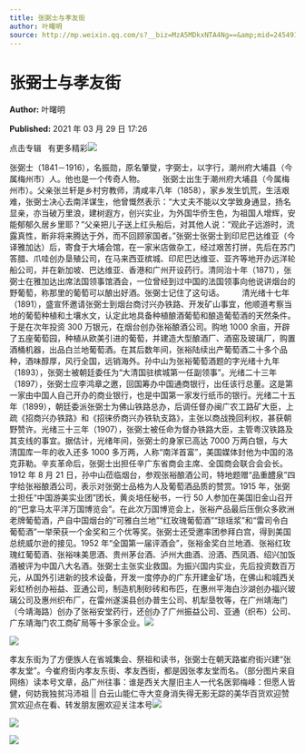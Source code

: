 ```yaml
---
title: 张弼士与孝友街
author: 叶曙明
source: http://mp.weixin.qq.com/s?__biz=MzA5MDkxNTA4Ng==&amp;mid=2454910874&amp;idx=1&amp;sn=43b2e0fa935c4f220dd0b910284c754f&amp;chksm=87a23ffbb0d5b6eda5fb1f6e580da5e085230f8892d7412d1df6a113e1947725c14d815e087f&poc_token=HJ_Do2ejHyO-wNZGG8Q1S8FdPgy1YBBEob-nUEme
---
```


# 张弼士与孝友街

**Author:** 叶曙明

**Published:** 2021 年 03 月 29 日 17:26

点击专辑   有更多精彩![](https://mmbiz.qpic.cn/mmbiz_gif/Ljib4So7yuWiaYyUy2LD2xphKdkhBEVEIibgxiaqSrr4RxfPLSQZQpD4zeuMj7jN7jyM8pJYtRW6aFCGaaQenhZ3Gw/640?wx_fmt=gif)

张弼士（1841－1916），名振勋，原名肇燮，字弼士，以字行，潮州府大埔县（今属梅州市）人。他也是一个传奇人物。        张弼士出生于潮州府大埔县（今属梅州市）。父亲张兰轩是乡村穷教师，清咸丰八年（1858），家乡发生饥荒，生活艰难，张弼士决心去南洋谋生，他曾慨然表示：“大丈夫不能以文学致身通显，扬名显亲，亦当破万里浪，建树遐方，创兴实业，为外国华侨生色，为祖国人增辉，安能郁郁久居乡里耶？”父亲把儿子送上红头船后，对其他人说：“观此子远游时，流露真性，断非将来腾达于外，而不回顾家国者。”张弼士张弼士到印尼巴达维亚（今译雅加达）后，寄食于大埔会馆，在一家米店做杂工，经过艰苦打拼，先后在苏门答腊、爪哇创办垦殖公司，在马来西亚槟城、印尼巴达维亚、亚齐等地开办远洋轮船公司，并在新加坡、巴达维亚、香港和广州开设药行。清同治十年（1871），张弼士在雅加达出席法国领事馆酒会，一位曾经到过中国的法国领事向他说讲烟台的野葡萄，称那里的葡萄可以酿出好酒。张弼士记住了这句话。        清光绪十七年（1891），盛宣怀邀请张弼士到烟台商讨兴办铁路、开发矿山事宜，他顺道考察当地的葡萄种植和土壤水文，认定此地具备种植酿酒葡萄和酿造葡萄酒的天然条件。于是在次年投资 300 万银元，在烟台创办张裕酿酒公司。购地 1000 余亩，开辟了五座葡萄园，种植从欧美引进的葡萄，并建造大型酿酒厂、酒窑及玻璃厂，购置酒桶机器，出品白兰地葡萄酒。在其后数年间，张裕陆续出产葡萄酒二十多个品种，酒味醇厚，风行全国，远销海外。孙中山为张裕葡萄酒题的字光绪十九年（1893），张弼士被朝廷委任为“大清国驻槟城第一任副领事”。光绪二十三年（1897），张弼士应李鸿章之邀，回国筹办中国通商银行，出任该行总董。这是第一家由中国人自己开办的商业银行，也是中国第一家发行纸币的银行。光绪二十五年（1899），朝廷委派张弼士为佛山铁路总办，后调任督办闽广农工路矿大臣，上疏《招商兴办铁路》和《招徕侨商兴办铁轨支路》，主张以商战挽回利权，甚获朝野赞许。光绪三十三年（1907），张弼士被任命为督办铁路大臣，主管粤汉铁路及其支线的事宜。据估计，光绪年间，张弼士的身家已高达 7000 万两白银，与大清国库一年的收入还多 1000 多万两，人称“南洋首富”，美国媒体封他为中国的洛克菲勒。辛亥革命后，张弼士出担任辛广东省商会主席、全国商会联合会会长。1912 年 8 月 21 日，孙中山莅临烟台，参观张裕酿酒公司，特地题赠“品重醴泉”四字给张裕酿酒公司，表示对张弼士品格为人及葡萄酒品质的赞赏。1915 年，张弼士担任“中国游美实业团”团长，黄炎培任秘书，一行 50 人参加在美国旧金山召开的“巴拿马太平洋万国博览会”。在此次万国博览会上，张裕产品最后压倒众多欧洲老牌葡萄酒，产自中国烟台的“可雅白兰地”“红玫瑰葡萄酒”“琼瑶浆”和“雷司令白葡萄酒”一举荣获一个金奖和三个优等奖。张弼士还受邀率团参拜白宫，得到美国总统威尔逊的接见。1952 年“全国第一届评酒会”，张裕金奖白兰地酒、张裕红玫瑰红葡萄酒、张裕味美思酒、贵州茅台酒、泸州大曲酒、汾酒、西凤酒、绍兴加饭酒被评为中国八大名酒。张弼士主张实业救国。为振兴国内实业，先后投资数百万元，从国外引进新的技术设备，开发一度停办的广东开建金矿场，在佛山和城西关彩虹桥创办裕益、亚通公司，制造机制砂砖和布匹，在惠州平海白沙湖创办福兴玻璃公司及惠州织布厂，在雷州遂溪县创办普生公司、机犁垦牧等，在广州靖海门（今靖海路）创办了张裕安堂药行，还创办了广州振益公司、亚通（织布）公司、广东靖海门农工商矿局等十多家企业。![](https://mmbiz.qpic.cn/mmbiz_jpg/PJWG74pLsMa22zVianjvwQict2zBU5Qv5GfFqu5Ik1qBu9Qd21ERwmb7ccOVMQxPwv4XTicHu9XHUxlnTwYTxkIQw/640?wx_fmt=jpeg)

![](https://mmbiz.qpic.cn/mmbiz_jpg/PJWG74pLsMa22zVianjvwQict2zBU5Qv5Gic58PeZJ3xq11XjegcaSGLSPZhxvFxwy6PicG4kebgU8U9szZhCcPraA/640?wx_fmt=jpeg)

孝友东街为了方便族人在省城集会、祭祖和读书，张弼士在朝天路崔府街兴建“张孝友堂”。今崔府街内孝友东街、孝友西街，都是因张孝友堂而名。（部分图片来自网络）读本号文章，品广州往事：谁是西关大屋旧主人一代名医郭梅峰：但愿人皆健，何妨我独贫冯沛祖 || 白云山能仁寺大变身消失得无影无踪的美华百货欢迎赞赏欢迎点在看、转发朋友圈欢迎关注本号![](https://mmbiz.qpic.cn/mmbiz_jpg/PJWG74pLsMYat1AWHLrklIfYjORe9L3ZGe6wKjpuNTl8XqBfNQBOHoN5UriaLwxoJUA0Xjmd95PsMUNIxqq5njw/640?wx_fmt=jpeg)

![](https://mmbiz.qpic.cn/mmbiz_png/Ljib4So7yuWh9F10iaTKw9UahI547QiaiauUiahm1S0Ddaib5gicCOvrKBj6tX9PtibVd1S2NdhnYYFOmvJvNPmJxnyF1Q/640?wx_fmt=png)

![](https://mmbiz.qpic.cn/mmbiz_jpg/PJWG74pLsMa22zVianjvwQict2zBU5Qv5G5gVibbiaLicLcgibAUsePDic1IIMz0gHd2VjcUYwRXXXaS3ChTsVGgticy2w/640?wx_fmt=jpeg)
